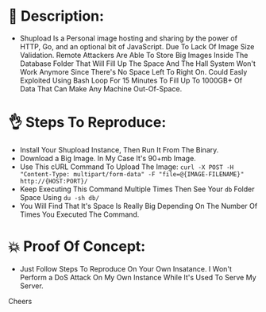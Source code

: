 # :dizzy: Description:
- Shupload Is a Personal image hosting and sharing by the power of HTTP, Go, and an optional bit of JavaScript. Due To Lack Of Image Size Validation. Remote Attackers Are Able To Store Big Images Inside The Database Folder That Will Fill Up The Space And The Hall System Won't Work Anymore Since There's No Space Left To Right On. Could Easly Exploited Using Bash Loop For 15 Minutes To Fill Up To 1000GB+ Of Data That Can Make Any Machine Out-Of-Space.

# :ok_hand: Steps To Reproduce:
- Install Your Shupload Instance, Then Run It From The Binary.
- Download a Big Image. In My Case It's 90+mb Image.
- Use This cURL Command To Upload The Image: `curl -X POST -H "Content-Type: multipart/form-data" -F "file=@{IMAGE-FILENAME}" http://{HOST:PORT}/`
- Keep Executing This Command Multiple Times Then See Your `db` Folder Space Using `du -sh db/`
- You Will Find That It's Space Is Really Big Depending On The Number Of Times You Executed The Command.

# :boom: Proof Of Concept:
- Just Follow Steps To Reproduce On Your Own Insatance. I Won't Perform a DoS Attack On My Own Instance While It's Used To Serve My Server.

Cheers
